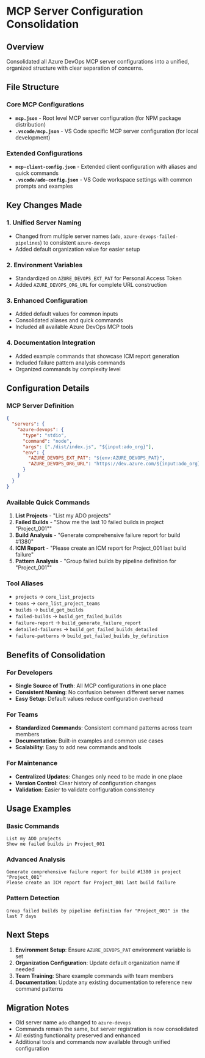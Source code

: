 # MCP Server Configuration Consolidation

## Overview
Consolidated all Azure DevOps MCP server configurations into a unified, organized structure with clear separation of concerns.

## File Structure

### Core MCP Configurations
- **`mcp.json`** - Root level MCP server configuration (for NPM package distribution)
- **`.vscode/mcp.json`** - VS Code specific MCP server configuration (for local development)

### Extended Configurations  
- **`mcp-client-config.json`** - Extended client configuration with aliases and quick commands
- **`.vscode/ado-config.json`** - VS Code workspace settings with common prompts and examples

## Key Changes Made

### 1. Unified Server Naming
- Changed from multiple server names (`ado`, `azure-devops-failed-pipelines`) to consistent `azure-devops`
- Added default organization value for easier setup

### 2. Environment Variables
- Standardized on `AZURE_DEVOPS_EXT_PAT` for Personal Access Token
- Added `AZURE_DEVOPS_ORG_URL` for complete URL construction

### 3. Enhanced Configuration
- Added default values for common inputs
- Consolidated aliases and quick commands
- Included all available Azure DevOps MCP tools

### 4. Documentation Integration
- Added example commands that showcase ICM report generation
- Included failure pattern analysis commands
- Organized commands by complexity level

## Configuration Details

### MCP Server Definition
```json
{
  "servers": {
    "azure-devops": {
      "type": "stdio",
      "command": "node", 
      "args": ["./dist/index.js", "${input:ado_org}"],
      "env": {
        "AZURE_DEVOPS_EXT_PAT": "${env:AZURE_DEVOPS_PAT}",
        "AZURE_DEVOPS_ORG_URL": "https://dev.azure.com/${input:ado_org}"
      }
    }
  }
}
```

### Available Quick Commands
1. **List Projects** - "List my ADO projects"
2. **Failed Builds** - "Show me the last 10 failed builds in project \"Project_001\""
3. **Build Analysis** - "Generate comprehensive failure report for build #1380"
4. **ICM Report** - "Please create an ICM report for Project_001 last build failure"
5. **Pattern Analysis** - "Group failed builds by pipeline definition for \"Project_001\""

### Tool Aliases
- `projects` → `core_list_projects`
- `teams` → `core_list_project_teams`
- `builds` → `build_get_builds`
- `failed-builds` → `build_get_failed_builds`
- `failure-report` → `build_generate_failure_report`
- `detailed-failures` → `build_get_failed_builds_detailed`
- `failure-patterns` → `build_get_failed_builds_by_definition`

## Benefits of Consolidation

### For Developers
- **Single Source of Truth**: All MCP configurations in one place
- **Consistent Naming**: No confusion between different server names
- **Easy Setup**: Default values reduce configuration overhead

### For Teams  
- **Standardized Commands**: Consistent command patterns across team members
- **Documentation**: Built-in examples and common use cases
- **Scalability**: Easy to add new commands and tools

### For Maintenance
- **Centralized Updates**: Changes only need to be made in one place
- **Version Control**: Clear history of configuration changes
- **Validation**: Easier to validate configuration consistency

## Usage Examples

### Basic Commands
```
List my ADO projects
Show me failed builds in Project_001
```

### Advanced Analysis
```
Generate comprehensive failure report for build #1380 in project "Project_001"
Please create an ICM report for Project_001 last build failure
```

### Pattern Detection
```
Group failed builds by pipeline definition for "Project_001" in the last 7 days
```

## Next Steps

1. **Environment Setup**: Ensure `AZURE_DEVOPS_PAT` environment variable is set
2. **Organization Configuration**: Update default organization name if needed
3. **Team Training**: Share example commands with team members
4. **Documentation**: Update any existing documentation to reference new command patterns

## Migration Notes

- Old server name `ado` changed to `azure-devops`
- Commands remain the same, but server registration is now consolidated
- All existing functionality preserved and enhanced
- Additional tools and commands now available through unified configuration
